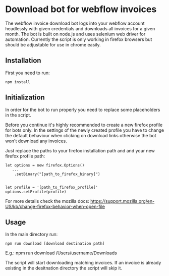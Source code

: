 # Download bot for webflow invoices

The webflow invoice download bot logs into your webflow account headlessly with given credentials and downloads all invoices for a given month.
The bot is built on node.js and uses selenium web driver for automation. 
Currently the script is only working in firefox browsers but should be adjustable for use in chrome easily. 

## Installation

First you need to run:
```
npm install
```

## Initialization
In order for the bot to run properly you need to replace some placeholders in the script.

Before you continue it's highly recommended to create a new firefox profile for bots only. 
In the settings of the newly created profile you have to change the default behaviour when clicking on download links otherwise the bot won't download any invoices.

Just replace the paths to your firefox installation path and and your new firefox profile path:
```
let options = new firefox.Options()
   ...
    .setBinary("[path_to_firefox_binary]")


let profile = '[path_to_firefox_profile]'
options.setProfile(profile)
```
For more details check the mozilla docs: https://support.mozilla.org/en-US/kb/change-firefox-behavior-when-open-file

## Usage
In the main directory run:
```
npm run download [download destination path]
```
E.g.: npm run download /Users/username/Downloads

The script will start downloading matching invoices.
If an invoice is already existing in the desitnation directory the script will skip it.

